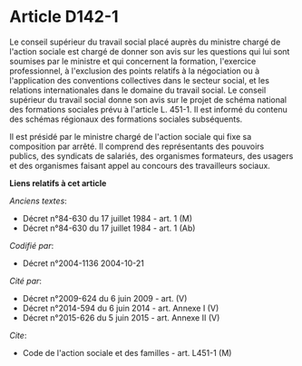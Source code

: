 # Article D142-1

Le conseil supérieur du travail social placé auprès du ministre chargé de l'action sociale est chargé de donner son avis sur
les questions qui lui sont soumises par le ministre et qui concernent la formation, l'exercice professionnel, à l'exclusion
des points relatifs à la négociation ou à l'application des conventions collectives dans le secteur social, et les relations
internationales dans le domaine du travail social. Le conseil supérieur du travail social donne son avis sur le projet de
schéma national des formations sociales prévu à l'article L. 451-1. Il est informé du contenu des schémas régionaux des
formations sociales subséquents.

Il est présidé par le ministre chargé de l'action sociale qui fixe sa composition par arrêté. Il comprend des représentants
des pouvoirs publics, des syndicats de salariés, des organismes formateurs, des usagers et des organismes faisant appel au
concours des travailleurs sociaux.

**Liens relatifs à cet article**

_Anciens textes_:

  - Décret n°84-630 du 17 juillet 1984 - art. 1 (M)
  - Décret n°84-630 du 17 juillet 1984 - art. 1 (Ab)

_Codifié par_:

  - Décret n°2004-1136 2004-10-21

_Cité par_:

  - Décret n°2009-624 du 6 juin 2009 - art. (V)
  - Décret n°2014-594 du 6 juin 2014 - art. Annexe I (V)
  - Décret n°2015-626 du 5 juin 2015 - art. Annexe II (V)

_Cite_:

  - Code de l'action sociale et des familles - art. L451-1 (M)
